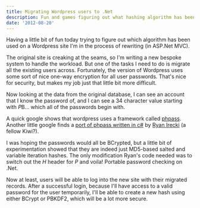 ```yaml
---
title: Migrating Wordpress users to .Net
description: Fun and games figuring out what hashing algorithm has been used so I can migrate users with their credentials intact
date: '2012-08-20'
---
```


Having a little bit of fun today trying to figure out which algorithm has been used on a Wordpress site I'm in the process of rewriting (in ASP.Net MVC).

The original site is creaking at the seams, so I'm writing a new bespoke system to handle the workload. But one of the tasks I need to do is migrate all the existing users across. Fortunately, the version of Wordpress uses some sort of nice one-way encryption for all user passwords. That's nice for security, but makes my job just that little bit more difficult.

Now looking at the data from the original database, I can see an account that I know the password of, and I can see a 34 character value starting with $P$B...  which all of the passwords begin with.

A quick google shows that wordpress uses a framework called <a href="http://www.openwall.com/phpass/" rel="nofollow">phpass</a>. Another little google finds a <a href="https://www.phpbb.com/community/viewtopic.php?f=71&amp;t=1771165" rel="nofollow">port of phpass written in c#</a> by <a href="http://www.digilitepc.net/" rel="nofollow">Ryan Irecki</a> (a fellow Kiwi?).

I was hoping the passwords would all be BCrypted, but a little bit of experimentation showed that they are indeed just MD5-based salted and variable iteration hashes. The only modification Ryan's code needed was to switch out the $H$ header for $P$ and voila! Portable password checking on .Net.

Now at least, users will be able to log into the new site with their migrated records. After a successful login, because I'll have access to a valid password for the user temporarily, I'll be able to create a new hash using either BCrypt or PBKDF2, which will be a lot more secure.
